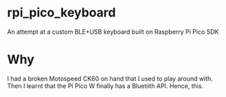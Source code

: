 # rpi_pico_keyboard
An attempt at a custom BLE+USB keyboard built on Raspberry Pi Pico SDK

# Why
I had a broken Motospeed CK60 on hand that I used to play around with. Then I learnt that the Pi Pico W finally has a Bluetiith API. Hence, this.
